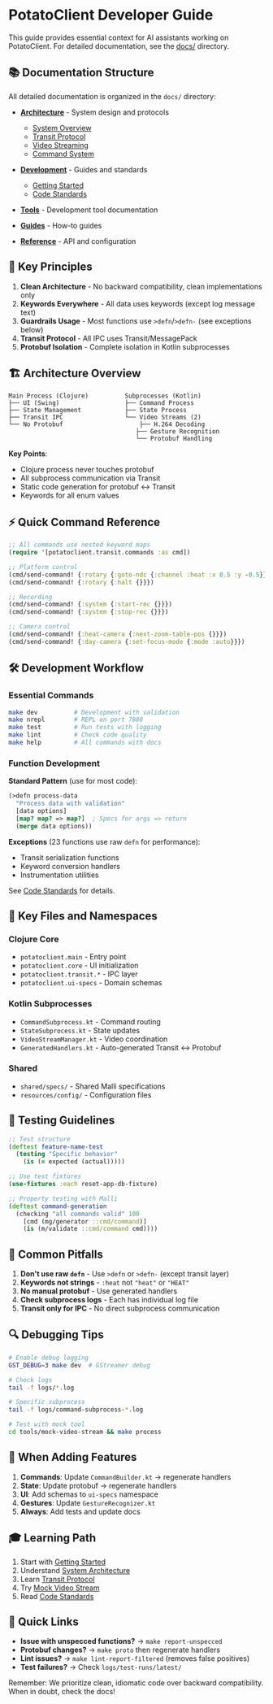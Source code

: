 # PotatoClient Developer Guide

This guide provides essential context for AI assistants working on PotatoClient. For detailed documentation, see the [docs/](docs/) directory.

## 📚 Documentation Structure

All detailed documentation is organized in the `docs/` directory:

- **[Architecture](docs/architecture/)** - System design and protocols
  - [System Overview](docs/architecture/system-overview.md)
  - [Transit Protocol](docs/architecture/transit-protocol.md)
  - [Video Streaming](docs/architecture/video-streaming.md)
  - [Command System](docs/architecture/command-system.md)

- **[Development](docs/development/)** - Guides and standards
  - [Getting Started](docs/development/getting-started.md)
  - [Code Standards](docs/development/code-standards.md)

- **[Tools](docs/tools/)** - Development tool documentation
- **[Guides](docs/guides/)** - How-to guides
- **[Reference](docs/reference/)** - API and configuration

## 🎯 Key Principles

1. **Clean Architecture** - No backward compatibility, clean implementations only
2. **Keywords Everywhere** - All data uses keywords (except log message text)
3. **Guardrails Usage** - Most functions use `>defn`/`>defn-` (see exceptions below)
4. **Transit Protocol** - All IPC uses Transit/MessagePack
5. **Protobuf Isolation** - Complete isolation in Kotlin subprocesses

## 🏗️ Architecture Overview

```
Main Process (Clojure)          Subprocesses (Kotlin)
├── UI (Swing)                  ├── Command Process
├── State Management            ├── State Process
├── Transit IPC                 └── Video Streams (2)
└── No Protobuf                     ├── H.264 Decoding
                                   ├── Gesture Recognition
                                   └── Protobuf Handling
```

**Key Points**:
- Clojure process never touches protobuf
- All subprocess communication via Transit
- Static code generation for protobuf ↔ Transit
- Keywords for all enum values

## ⚡ Quick Command Reference

```clojure
;; All commands use nested keyword maps
(require '[potatoclient.transit.commands :as cmd])

;; Platform control
(cmd/send-command! {:rotary {:goto-ndc {:channel :heat :x 0.5 :y -0.5}}})
(cmd/send-command! {:rotary {:halt {}}})

;; Recording
(cmd/send-command! {:system {:start-rec {}}})
(cmd/send-command! {:system {:stop-rec {}}})

;; Camera control
(cmd/send-command! {:heat-camera {:next-zoom-table-pos {}}})
(cmd/send-command! {:day-camera {:set-focus-mode {:mode :auto}}})
```

## 🛠️ Development Workflow

### Essential Commands

```bash
make dev          # Development with validation
make nrepl        # REPL on port 7888
make test         # Run tests with logging
make lint         # Check code quality
make help         # All commands with docs
```

### Function Development

**Standard Pattern** (use for most code):
```clojure
(>defn process-data
  "Process data with validation"
  [data options]
  [map? map? => map?]  ; Specs for args => return
  (merge data options))
```

**Exceptions** (23 functions use raw `defn` for performance):
- Transit serialization functions
- Keyword conversion handlers
- Instrumentation utilities

See [Code Standards](docs/development/code-standards.md) for details.

## 📁 Key Files and Namespaces

### Clojure Core
- `potatoclient.main` - Entry point
- `potatoclient.core` - UI initialization
- `potatoclient.transit.*` - IPC layer
- `potatoclient.ui-specs` - Domain schemas

### Kotlin Subprocesses
- `CommandSubprocess.kt` - Command routing
- `StateSubprocess.kt` - State updates
- `VideoStreamManager.kt` - Video coordination
- `GeneratedHandlers.kt` - Auto-generated Transit ↔ Protobuf

### Shared
- `shared/specs/` - Shared Malli specifications
- `resources/config/` - Configuration files

## 🧪 Testing Guidelines

```clojure
;; Test structure
(deftest feature-name-test
  (testing "Specific behavior"
    (is (= expected (actual)))))

;; Use test fixtures
(use-fixtures :each reset-app-db-fixture)

;; Property testing with Malli
(deftest command-generation
  (checking "all commands valid" 100
    [cmd (mg/generator ::cmd/command)]
    (is (m/validate ::cmd/command cmd))))
```

## 🚨 Common Pitfalls

1. **Don't use raw `defn`** - Use `>defn` or `>defn-` (except transit layer)
2. **Keywords not strings** - `:heat` not `"heat"` or `"HEAT"`
3. **No manual protobuf** - Use generated handlers
4. **Check subprocess logs** - Each has individual log file
5. **Transit only for IPC** - No direct subprocess communication

## 🔍 Debugging Tips

```bash
# Enable debug logging
GST_DEBUG=3 make dev  # GStreamer debug

# Check logs
tail -f logs/*.log

# Specific subprocess
tail -f logs/command-subprocess-*.log

# Test with mock tool
cd tools/mock-video-stream && make process
```

## 📝 When Adding Features

1. **Commands**: Update `CommandBuilder.kt` → regenerate handlers
2. **State**: Update protobuf → regenerate handlers
3. **UI**: Add schemas to `ui-specs` namespace
4. **Gestures**: Update `GestureRecognizer.kt`
5. **Always**: Add tests and update docs

## 🎓 Learning Path

1. Start with [Getting Started](docs/development/getting-started.md)
2. Understand [System Architecture](docs/architecture/system-overview.md)
3. Learn [Transit Protocol](docs/architecture/transit-protocol.md)
4. Try [Mock Video Stream](docs/tools/mock-video-stream.md)
5. Read [Code Standards](docs/development/code-standards.md)

## 🔗 Quick Links

- **Issue with unspecced functions?** → `make report-unspecced`
- **Protobuf changes?** → `make proto` then regenerate handlers
- **Lint issues?** → `make lint-report-filtered` (removes false positives)
- **Test failures?** → Check `logs/test-runs/latest/`

Remember: We prioritize clean, idiomatic code over backward compatibility. When in doubt, check the docs!